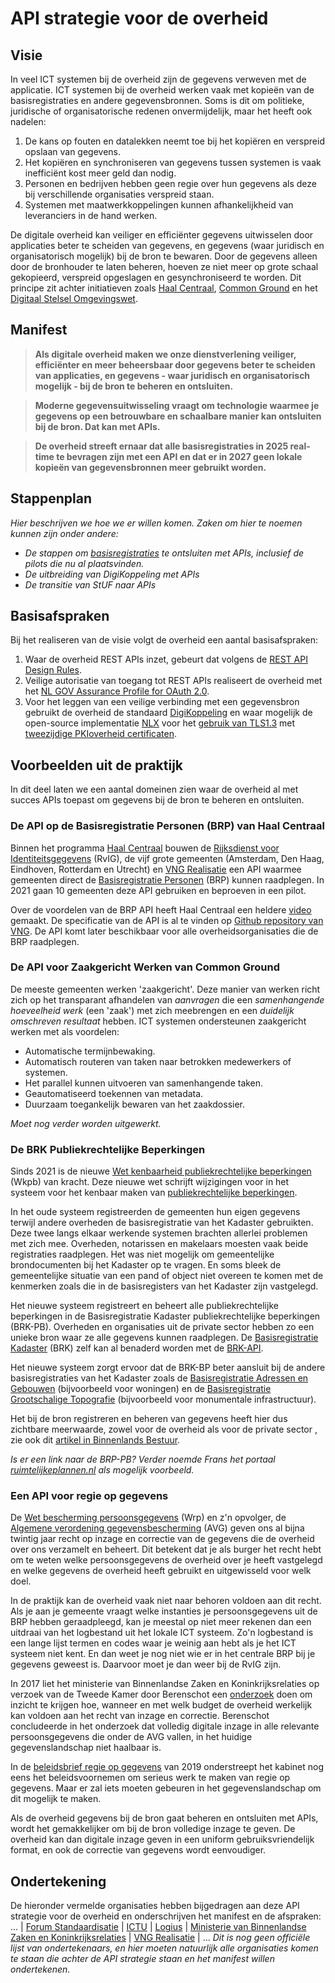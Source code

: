 # API strategie voor de overheid
## Visie

In veel ICT systemen bij de overheid zijn de gegevens verweven met de applicatie. ICT systemen bij de overheid werken vaak met kopieën van de basisregistraties en andere gegevensbronnen. Soms is dit om politieke, juridische of organisatorische redenen onvermijdelijk, maar het heeft ook nadelen:
1. De kans op fouten en datalekken neemt toe bij het kopiëren en verspreid opslaan van gegevens.
2. Het kopiëren en synchroniseren van gegevens tussen systemen is vaak inefficiënt kost meer geld dan nodig.
3. Personen en bedrijven hebben geen regie over hun gegevens als deze bij verschillende organisaties verspreid staan.
4. Systemen met maatwerkkoppelingen kunnen afhankelijkheid van leveranciers in de hand werken.

De digitale overheid kan veiliger en efficiënter gegevens uitwisselen door applicaties beter te scheiden van gegevens, en gegevens (waar juridisch en organisatorisch mogelijk) bij de bron te bewaren. Door de gegevens alleen door de bronhouder te laten beheren, hoeven ze niet meer op grote schaal gekopieerd, verspreid opgeslagen en gesynchroniseerd te worden. Dit principe zit achter initiatieven zoals [Haal Centraal](https://www.vngrealisatie.nl/nieuws/start-programma-haal-centraal), [Common Ground](https://commonground.nl/) en het [Digitaal Stelsel Omgevingswet](https://aandeslagmetdeomgevingswet.nl/digitaal-stelsel/).

## Manifest
> **Als digitale overheid maken we onze dienstverlening veiliger, efficiënter en meer beheersbaar door gegevens beter te scheiden van applicaties, en gegevens - waar juridisch en organisatorisch mogelijk - bij de bron te beheren en ontsluiten.**

> **Moderne gegevensuitwisseling vraagt om technologie waarmee je gegevens op een betrouwbare en schaalbare manier kan ontsluiten bij de bron. Dat kan met APIs.**

> **De overheid streeft ernaar dat alle basisregistraties in 2025 real-time te bevragen zijn met een API en dat er in 2027 geen lokale kopieën van gegevensbronnen meer gebruikt worden.**

## Stappenplan
*Hier beschrijven we hoe we er willen komen. Zaken om hier te noemen kunnen zijn onder andere:*
- *De stappen om [basisregistraties](https://www.digitaleoverheid.nl/overzicht-van-alle-onderwerpen/basisregistraties-en-stelselafspraken/inhoud-basisregistraties/) te ontsluiten met APIs, inclusief de pilots die nu al plaatsvinden.*
- *De uitbreiding van DigiKoppeling met APIs*
- *De transitie van StUF naar APIs*

## Basisafspraken
Bij het realiseren van de visie volgt de overheid een aantal basisafspraken:
1. Waar de overheid REST APIs inzet, gebeurt dat volgens de [REST API Design Rules](https://docs.geostandaarden.nl/api/API-Designrules/).
2. Veilige autorisatie van toegang tot REST APIs realiseert de overheid met het [NL GOV Assurance Profile for OAuth 2.0](https://docs.geostandaarden.nl/api/oauth/).
3. Voor het leggen van een veilige verbinding met een gegevensbron gebruikt de overheid de standaard [DigiKoppeling](https://www.digitaleoverheid.nl/overzicht-van-alle-onderwerpen/basisregistraties-en-stelselafspraken/stelselvoorzieningen/digikoppeling/) en waar mogelijk de open-source implementatie [NLX](http://www.nlx.io) voor het [gebruik van TLS1.3](https://docs.geostandaarden.nl/api/API-Strategie-ext/#api-11-encrypt-connections-using-at-least-tls-v1-3)  met  [tweezijdige PKIoverheid certificaten](https://docs.geostandaarden.nl/api/API-Strategie-ext/#api-15-use-pkioverheid-certificates-for-access-restricted-or-purpose-limited-api-authentication).

## Voorbeelden uit de praktijk
In dit deel laten we een aantal domeinen zien waar de overheid al met succes APIs toepast om gegevens bij de bron te beheren en ontsluiten.


### De API op de Basisregistratie Personen (BRP) van Haal Centraal
Binnen het programma [Haal Centraal](https://www.vngrealisatie.nl/producten/haal-centraal) bouwen de [Rijksdienst voor Identiteitsgegevens](https://www.rvig.nl/) (RvIG), de vijf grote gemeenten (Amsterdam, Den Haag, Eindhoven, Rotterdam en Utrecht) en [VNG Realisatie](https://www.vngrealisatie.nl/) een API waarmee gemeenten direct de [Basisregistratie Personen](https://www.rvig.nl/brp) (BRP) kunnen raadplegen. In 2021 gaan 10 gemeenten deze API gebruiken en beproeven in een pilot.

Over de voordelen van de BRP API heeft Haal Centraal een heldere [video](https://youtu.be/1xzijzjA15A) gemaakt. De specificatie van de API is al te vinden op [Github repository van VNG](https://github.com/VNG-Realisatie/Haal-Centraal-BRP-bevragen). De API komt later beschikbaar voor alle overheidsorganisaties die de BRP raadplegen.

### De API voor Zaakgericht Werken van Common Ground
De meeste gemeenten werken 'zaakgericht'. Deze manier van werken richt zich op het transparant afhandelen van *aanvragen* die een *samenhangende hoeveelheid werk* (een 'zaak') met zich meebrengen en een *duidelijk omschreven resultaat* hebben.  ICT systemen ondersteunen zaakgericht werken met als voordelen:
- Automatische termijnbewaking.
- Automatisch routeren van taken naar betrokken medewerkers of systemen.
- Het parallel kunnen uitvoeren van samenhangende taken.
- Geautomatiseerd toekennen van metadata.
- Duurzaam toegankelijk bewaren van het zaakdossier.

*Moet nog verder worden uitgewerkt.*

### De BRK Publiekrechtelijke Beperkingen
Sinds 2021 is de nieuwe [Wet kenbaarheid publiekrechtelijke beperkingen](https://wetten.overheid.nl/BWBR0016876/2021-01-01) (Wkpb) van kracht. Deze nieuwe wet schrijft wijzigingen voor in het systeem voor het kenbaar maken van [publiekrechtelijke beperkingen](https://www.kadaster.nl/publiekrechtelijke-beperkingen).

In het oude systeem registreerden de gemeenten hun eigen gegevens terwijl andere overheden de basisregistratie van het Kadaster gebruikten. Deze twee langs elkaar werkende systemen brachten allerlei problemen met zich mee. Overheden, notarissen en makelaars moesten vaak beide registraties raadplegen. Het was niet mogelijk om gemeentelijke brondocumenten bij het Kadaster op te vragen. En soms bleek de gemeentelijke situatie van een pand of object niet overeen te komen met de kenmerken zoals die in de basisregisters van het Kadaster zijn vastgelegd.

Het nieuwe systeem registreert en beheert alle publiekrechtelijke beperkingen in de Basisregistratie Kadaster publiekrechtelijke beperkingen (BRK-PB). Overheden en organisaties uit de private sector hebben zo een unieke bron waar ze alle gegevens kunnen raadplegen. De [Basisregistratie Kadaster](https://www.kadaster.nl/zakelijk/registraties/basisregistraties/brk) (BRK) zelf kan al benaderd worden met de [BRK-API](https://www.kadaster.nl/zakelijk/producten/eigendom/brk-bevragen).

Het nieuwe systeem zorgt ervoor dat de BRK-BP beter aansluit bij de andere basisregistraties van het Kadaster zoals de [Basisregistratie Adressen en Gebouwen](https://www.kadaster.nl/zakelijk/registraties/basisregistraties/bag) (bijvoorbeeld voor woningen) en de [Basisregistratie Grootschalige Topografie](https://www.kadaster.nl/zakelijk/registraties/basisregistraties/bgt) (bijvoorbeeld voor monumentale infrastructuur).

Het bij de bron registreren en beheren van gegevens heeft hier dus zichtbare meerwaarde, zowel voor de overheid als voor de private sector , zie ook dit [artikel in Binnenlands Bestuur](https://www.binnenlandsbestuur.nl/digitaal/nieuws/notarissen-niet-gelukkig-met-lakse-gemeenten.15795830.lynkx).

*Is er een link naar de BRP-PB? Verder noemde Frans het portaal [ruimtelijkeplannen.nl](https://www.ruimtelijkeplannen.nl/) als mogelijk voorbeeld.*

### Een API voor regie op gegevens

De [Wet bescherming persoonsgegevens](https://wetten.overheid.nl/BWBR0011468/2018-05-01) (Wrp) en z'n opvolger, de [Algemene verordening gegevensbescherming](https://eur-lex.europa.eu/legal-content/NL/TXT/HTML/?uri=CELEX:32016R0679&from=NL) (AVG) geven ons al bijna twintig jaar recht op inzage en correctie van de gegevens die de overheid over ons verzamelt en beheert. Dit betekent dat je als burger het recht hebt om te weten welke persoonsgegevens de overheid over je heeft vastgelegd en welke gegevens de overheid heeft gebruikt en uitgewisseld voor welk doel.

In de praktijk kan de overheid vaak niet naar behoren voldoen aan dit recht. Als je aan je gemeente vraagt welke instanties je persoonsgegevens uit de BRP hebben geraadpleegd, kan je meestal op niet meer rekenen dan een uitdraai van het logbestand uit het lokale ICT systeem. Zo'n logbestand is een lange lijst termen en codes waar je weinig aan hebt als je het ICT systeem niet kent. En dan weet je nog niet wie er in het centrale BRP bij je gegevens geweest is. Daarvoor moet je dan weer bij de RvIG zijn.

In 2017 liet het ministerie van Binnenlandse Zaken en Koninkrijksrelaties op verzoek van de Tweede Kamer door Berenschot een [onderzoek](https://zoek.officielebekendmakingen.nl/blg-817465.pdf) doen om inzicht te krijgen hoe, wanneer en met welk budget de overheid werkelijk kan voldoen aan het recht van inzage en correctie. Berenschot concludeerde in het onderzoek dat volledig digitale inzage in alle relevante persoonsgegevens die onder de AVG vallen, in het huidige gegevenslandschap niet haalbaar is.

In de [beleidsbrief regie op gegevens](https://www.rijksoverheid.nl/documenten/brieven/2019/07/11/beleidsbrief-regie-op-gegevens-nadere-uitwerking) van 2019 onderstreept het kabinet nog eens het beleidsvoornemen om serieus werk te maken van regie op gegevens. Maar er zal iets moeten gebeuren in het gegevenslandschap om dit mogelijk te maken.

Als de overheid gegevens bij de bron gaat beheren en ontsluiten met APIs, wordt het gemakkelijker om bij de bron volledige inzage te geven. De overheid kan dan digitale inzage geven in een uniform gebruiksvriendelijk format, en ook de correctie van gegevens wordt eenvoudiger.

## Ondertekening
De hieronder vermelde organisaties hebben bijgedragen aan deze API strategie voor de overheid en onderschrijven het manifest en de afspraken:
... | [Forum Standaardisatie](https://forumstandaardisatie.nl/) | [ICTU](https://www.ictu.nl/)  | [Logius](https://www.logius.nl/) | [Ministerie van Binnenlandse Zaken en Koninkrijksrelaties](https://www.rijksoverheid.nl/ministeries/ministerie-van-binnenlandse-zaken-en-koninkrijksrelaties) | [VNG Realisatie](https://www.vngrealisatie.nl/)  | ...
*Dit is nog geen officiële lijst van ondertekenaars, en hier moeten natuurlijk alle organisaties komen te staan die achter de API strategie staan en het manifest willen ondertekenen.*
